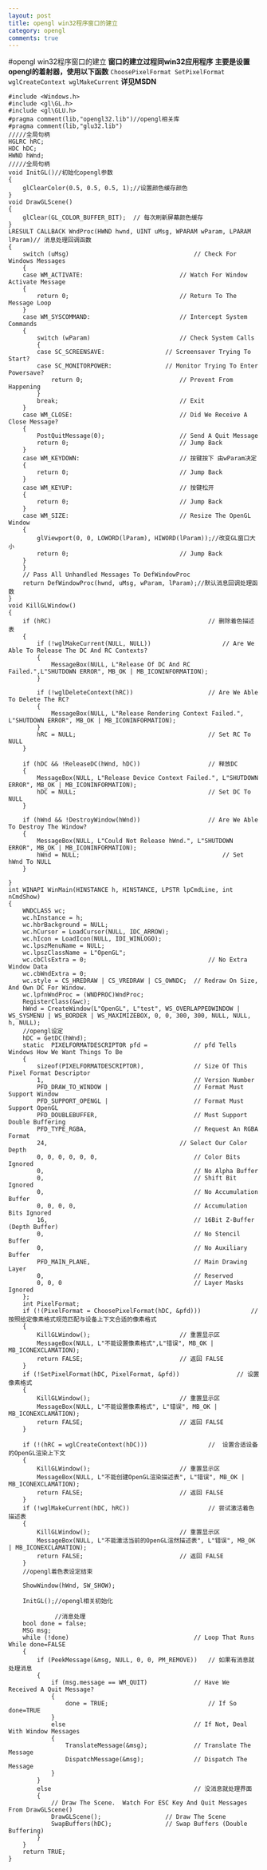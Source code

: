 ```yaml
---
layout: post
title: opengl win32程序窗口的建立
category: opengl
comments: true
---
```


#opengl win32程序窗口的建立
**窗口的建立过程同win32应用程序**
**主要是设置opengl的着射器，使用以下函数**
```ChoosePixelFormat SetPixelFormat wglCreateContext wglMakeCurrent```
**详见MSDN**
```
#include <Windows.h>
#include <gl\GL.h>
#include <gl\GLU.h>
#pragma comment(lib,"opengl32.lib")//opengl相关库
#pragma comment(lib,"glu32.lib")
/////全局句柄
HGLRC hRC;
HDC hDC;
HWND hWnd;
/////全局句柄
void InitGL()//初始化opengl参数
{
	glClearColor(0.5, 0.5, 0.5, 1);//设置颜色缓存颜色
}
void DrawGLScene()
{
	glClear(GL_COLOR_BUFFER_BIT);  // 每次刷新屏幕颜色缓存
}
LRESULT CALLBACK WndProc(HWND hwnd, UINT uMsg, WPARAM wParam, LPARAM lParam)// 消息处理回调函数
{
	switch (uMsg)                                   // Check For Windows Messages
	{
	case WM_ACTIVATE:                           // Watch For Window Activate Message
	{
		return 0;                               // Return To The Message Loop
	}
	case WM_SYSCOMMAND:                         // Intercept System Commands
	{
		switch (wParam)                         // Check System Calls
		{
		case SC_SCREENSAVE:                 // Screensaver Trying To Start?
		case SC_MONITORPOWER:               // Monitor Trying To Enter Powersave?
			return 0;                           // Prevent From Happening
		}
		break;                                  // Exit
	}
	case WM_CLOSE:                              // Did We Receive A Close Message?
	{
		PostQuitMessage(0);                     // Send A Quit Message
		return 0;                               // Jump Back
	}
	case WM_KEYDOWN:                            // 按键按下 由wParam决定
	{
		return 0;                               // Jump Back
	}
	case WM_KEYUP:                              // 按键松开
	{
		return 0;                               // Jump Back
	}
	case WM_SIZE:                               // Resize The OpenGL Window
	{
		glViewport(0, 0, LOWORD(lParam), HIWORD(lParam));//改变GL窗口大小
		return 0;                               // Jump Back
	}
	}
	// Pass All Unhandled Messages To DefWindowProc
	return DefWindowProc(hwnd, uMsg, wParam, lParam);//默认消息回调处理函数
}
void KillGLWindow()
{
	if (hRC)                                            // 删除着色描述表
	{
		if (!wglMakeCurrent(NULL, NULL))                    // Are We Able To Release The DC And RC Contexts?
		{
			MessageBox(NULL, L"Release Of DC And RC Failed.",L"SHUTDOWN ERROR", MB_OK | MB_ICONINFORMATION);
		}

		if (!wglDeleteContext(hRC))                     // Are We Able To Delete The RC?
		{
			MessageBox(NULL, L"Release Rendering Context Failed.", L"SHUTDOWN ERROR", MB_OK | MB_ICONINFORMATION);
		}
		hRC = NULL;                                     // Set RC To NULL
	}

	if (hDC && !ReleaseDC(hWnd, hDC))                   // 释放DC
	{
		MessageBox(NULL, L"Release Device Context Failed.", L"SHUTDOWN ERROR", MB_OK | MB_ICONINFORMATION);
		hDC = NULL;                                     // Set DC To NULL
	}

	if (hWnd && !DestroyWindow(hWnd))                   // Are We Able To Destroy The Window?
	{
		MessageBox(NULL, L"Could Not Release hWnd.", L"SHUTDOWN ERROR", MB_OK | MB_ICONINFORMATION);
		hWnd = NULL;                                        // Set hWnd To NULL
	}

}
int WINAPI WinMain(HINSTANCE h, HINSTANCE, LPSTR lpCmdLine, int nCmdShow)
{
	WNDCLASS wc;
	wc.hInstance = h;
	wc.hbrBackground = NULL;
	wc.hCursor = LoadCursor(NULL, IDC_ARROW);
	wc.hIcon = LoadIcon(NULL, IDI_WINLOGO);
	wc.lpszMenuName = NULL;
	wc.lpszClassName = L"OpenGL";
	wc.cbClsExtra = 0;                                  // No Extra Window Data
	wc.cbWndExtra = 0;
	wc.style = CS_HREDRAW | CS_VREDRAW | CS_OWNDC;  // Redraw On Size, And Own DC For Window.
	wc.lpfnWndProc = (WNDPROC)WndProc;
	RegisterClass(&wc);
	hWnd = CreateWindow(L"OpenGL", L"test", WS_OVERLAPPEDWINDOW | WS_SYSMENU | WS_BORDER | WS_MAXIMIZEBOX, 0, 0, 300, 300, NULL, NULL, h, NULL);
	//opengl设定
	hDC = GetDC(hWnd);
	static  PIXELFORMATDESCRIPTOR pfd =             // pfd Tells Windows How We Want Things To Be
	{
		sizeof(PIXELFORMATDESCRIPTOR),              // Size Of This Pixel Format Descriptor
		1,                                          // Version Number
		PFD_DRAW_TO_WINDOW |                        // Format Must Support Window
		PFD_SUPPORT_OPENGL |                        // Format Must Support OpenGL
		PFD_DOUBLEBUFFER,                           // Must Support Double Buffering
		PFD_TYPE_RGBA,                              // Request An RGBA Format
		24,                                     // Select Our Color Depth
		0, 0, 0, 0, 0, 0,                           // Color Bits Ignored
		0,                                          // No Alpha Buffer
		0,                                          // Shift Bit Ignored
		0,                                          // No Accumulation Buffer
		0, 0, 0, 0,                                 // Accumulation Bits Ignored
		16,                                         // 16Bit Z-Buffer (Depth Buffer)  
		0,                                          // No Stencil Buffer
		0,                                          // No Auxiliary Buffer
		PFD_MAIN_PLANE,                             // Main Drawing Layer
		0,                                          // Reserved
		0, 0, 0                                     // Layer Masks Ignored
	};
	int PixelFormat;
	if (!(PixelFormat = ChoosePixelFormat(hDC, &pfd)))              // 按照给定像素格式规范匹配与设备上下文合适的像素格式
	{
		KillGLWindow();                         // 重置显示区
		MessageBox(NULL, L"不能设置像素格式",L"错误", MB_OK | MB_ICONEXCLAMATION);
		return FALSE;                           // 返回 FALSE
	}
	if (!SetPixelFormat(hDC, PixelFormat, &pfd))                // 设置像素格式
	{
		KillGLWindow();                         // 重置显示区
		MessageBox(NULL, L"不能设置像素格式", L"错误", MB_OK | MB_ICONEXCLAMATION);
		return FALSE;                           // 返回 FALSE
	}

	if (!(hRC = wglCreateContext(hDC)))                 //  设置合适设备的OpenGL渲染上下文
	{
		KillGLWindow();                         // 重置显示区
		MessageBox(NULL, L"不能创建OpenGL渲染描述表", L"错误", MB_OK | MB_ICONEXCLAMATION);
		return FALSE;                           // 返回 FALSE
	}
	if (!wglMakeCurrent(hDC, hRC))                      // 尝试激活着色描述表
	{
		KillGLWindow();                         // 重置显示区
		MessageBox(NULL, L"不能激活当前的OpenGL渲然描述表", L"错误", MB_OK | MB_ICONEXCLAMATION);
		return FALSE;                           // 返回 FALSE
	}
	//opengl着色表设定结束

	ShowWindow(hWnd, SW_SHOW);

	InitGL();//opengl相关初始化

			 //消息处理
	bool done = false;
	MSG msg;
	while (!done)                                   // Loop That Runs While done=FALSE
	{
		if (PeekMessage(&msg, NULL, 0, 0, PM_REMOVE))   // 如果有消息就处理消息
		{
			if (msg.message == WM_QUIT)             // Have We Received A Quit Message?
			{
				done = TRUE;                            // If So done=TRUE
			}
			else                                    // If Not, Deal With Window Messages
			{
				TranslateMessage(&msg);             // Translate The Message
				DispatchMessage(&msg);              // Dispatch The Message
			}
		}
		else                                        // 没消息就处理界面
		{
			// Draw The Scene.  Watch For ESC Key And Quit Messages From DrawGLScene()              
			DrawGLScene();                  // Draw The Scene
			SwapBuffers(hDC);               // Swap Buffers (Double Buffering)
		}
	}
	return TRUE;
}
```

